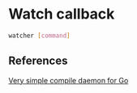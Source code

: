 # Watch callback

```sh
watcher [command]
```

## References

[Very simple compile daemon for Go](https://github.com/githubnemo/CompileDaemon)
